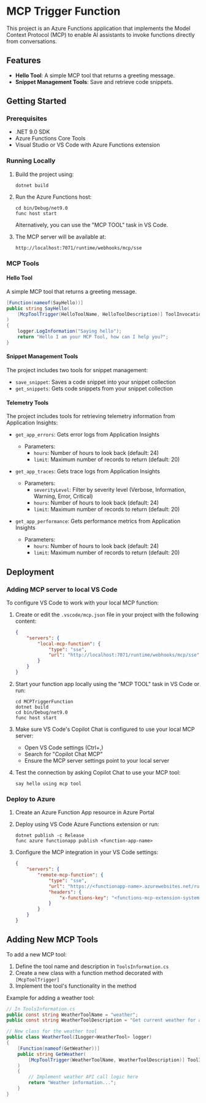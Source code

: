 # MCP Trigger Function

This project is an Azure Functions application that implements the Model Context Protocol (MCP) to enable AI assistants to invoke functions directly from conversations.

## Features

- **Hello Tool**: A simple MCP tool that returns a greeting message.
- **Snippet Management Tools**: Save and retrieve code snippets.

## Getting Started

### Prerequisites

- .NET 9.0 SDK
- Azure Functions Core Tools
- Visual Studio or VS Code with Azure Functions extension

### Running Locally

1. Build the project using:
   ```
   dotnet build
   ```

2. Run the Azure Functions host:
   ```
   cd bin/Debug/net9.0
   func host start
   ```

   Alternatively, you can use the "MCP TOOL" task in VS Code.

3. The MCP server will be available at:
   ```
   http://localhost:7071/runtime/webhooks/mcp/sse
   ```

### MCP Tools

#### Hello Tool

A simple MCP tool that returns a greeting message.

```csharp
[Function(nameof(SayHello))]
public string SayHello(
    [McpToolTrigger(HelloToolName, HelloToolDescription)] ToolInvocationContext context
)
{
    logger.LogInformation("Saying hello");
    return "Hello I am your MCP Tool, how can I help you?";
}
```

#### Snippet Management Tools

The project includes two tools for snippet management:
- `save_snippet`: Saves a code snippet into your snippet collection
- `get_snippets`: Gets code snippets from your snippet collection

#### Telemetry Tools

The project includes tools for retrieving telemetry information from Application Insights:

- `get_app_errors`: Gets error logs from Application Insights
  - Parameters:
    - `hours`: Number of hours to look back (default: 24)
    - `limit`: Maximum number of records to return (default: 20)

- `get_app_traces`: Gets trace logs from Application Insights
  - Parameters:
    - `severityLevel`: Filter by severity level (Verbose, Information, Warning, Error, Critical)
    - `hours`: Number of hours to look back (default: 24)
    - `limit`: Maximum number of records to return (default: 20)

- `get_app_performance`: Gets performance metrics from Application Insights
  - Parameters:
    - `hours`: Number of hours to look back (default: 24)
    - `limit`: Maximum number of records to return (default: 20)

## Deployment

### Adding MCP server to local VS Code

To configure VS Code to work with your local MCP function:

1. Create or edit the `.vscode/mcp.json` file in your project with the following content:
   ```json
   {
       "servers": {
           "local-mcp-function": {
               "type": "sse",
               "url": "http://localhost:7071/runtime/webhooks/mcp/sse"
           }
       }
   }
   ```

2. Start your function app locally using the "MCP TOOL" task in VS Code or run:
   ```
   cd MCPTriggerFunction
   dotnet build
   cd bin/Debug/net9.0
   func host start
   ```

3. Make sure VS Code's Copilot Chat is configured to use your local MCP server:
   - Open VS Code settings (Ctrl+,)
   - Search for "Copilot Chat MCP"
   - Ensure the MCP server settings point to your local server

4. Test the connection by asking Copilot Chat to use your MCP tool:
   ```
   say hello using mcp tool
   ```

### Deploy to Azure

1. Create an Azure Function App resource in Azure Portal
2. Deploy using VS Code Azure Functions extension or run:
   ```
   dotnet publish -c Release
   func azure functionapp publish <function-app-name>
   ```

3. Configure the MCP integration in your VS Code settings:
   ```json
   {
       "servers": {
           "remote-mcp-function": {
               "type": "sse",
               "url": "https://<functionapp-name>.azurewebsites.net/runtime/webhooks/mcp/sse",
               "headers": {
                   "x-functions-key": "<functions-mcp-extension-system-key>"
               }
           }
       }
   }
   ```

## Adding New MCP Tools

To add a new MCP tool:

1. Define the tool name and description in `ToolsInformation.cs`
2. Create a new class with a function method decorated with `[McpToolTrigger]`
3. Implement the tool's functionality in the method

Example for adding a weather tool:

```csharp
// In ToolsInformation.cs
public const string WeatherToolName = "weather";
public const string WeatherToolDescription = "Get current weather for a given location";

// New class for the weather tool
public class WeatherTool(ILogger<WeatherTool> logger)
{
    [Function(nameof(GetWeather))]
    public string GetWeather(
        [McpToolTrigger(WeatherToolName, WeatherToolDescription)] ToolInvocationContext context
    )
    {
        // Implement weather API call logic here
        return "Weather information...";
    }
}
```
